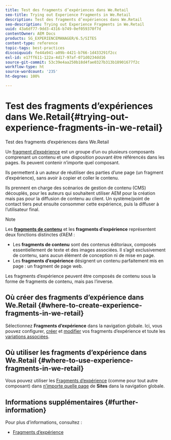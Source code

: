 ```yaml
---
title: Test des fragments d’expériences dans We.Retail
seo-title: Trying out Experience Fragments in We.Retail
description: Test des fragments d’expériences dans We.Retail
seo-description: Trying out Experience Fragments in We.Retail
uuid: 43a6df77-9dd3-4316-b749-0ef059370f7d
contentOwner: AEM Docs
products: SG_EXPERIENCEMANAGER/6.5/SITES
content-type: reference
topic-tags: best-practices
discoiquuid: fe44a941-a09b-4421-b766-1d433291f2cc
exl-id: e17ff611-122a-4d17-97af-071d0234dd16
source-git-commit: 53c39e4aa250b18d4fae0327b313b18901677f2c
workflow-type: ht
source-wordcount: '235'
ht-degree: 100%

---
```


# Test des fragments d’expériences dans We.Retail{#trying-out-experience-fragments-in-we-retail}

Test des fragments d’expériences dans We.Retail

Un [fragment d’expérience](/help/sites-authoring/experience-fragments.md) est un groupe d’un ou plusieurs composants comprenant un contenu et une disposition pouvant être référencés dans les pages. Ils peuvent contenir n’importe quel composant.

Ils permettent à un auteur de réutiliser des parties d’une page (un fragment d’expérience), sans avoir à copier et coller le contenu.

Ils prennent en charge des scénarios de gestion de contenu (CMS) découplés, pour les auteurs qui souhaitent utiliser AEM pour la création mais pas pour la diffusion de contenu au client. Un système/point de contact tiers peut ensuite consommer cette expérience, puis la diffuser à l’utilisateur final.

>[!NOTE]
>
>Les **[fragments de contenu](/help/sites-developing/we-retail-content-fragments.md)** et les **fragments d’expérience** représentent deux fonctions distinctes d’AEM :
>
>* Les **fragments de contenu** sont des contenus éditoriaux, composés essentiellement de texte et des images associées. Il s’agit exclusivement de contenu, sans aucun élément de conception ni de mise en page.
>* Les **fragments d’expérience** désignent un contenu parfaitement mis en page : un fragment de page web.
>
>Les fragments d’expérience peuvent être composés de contenu sous la forme de fragments de contenu, mais pas l’inverse.

## Où créer des fragments d’expérience dans We.Retail {#where-to-create-experience-fragments-in-we-retail}

Sélectionnez **Fragments d’expérience** dans la navigation globale. Ici, vous pouvez configurer, [créer](/help/sites-authoring/experience-fragments.md#creating-an-experience-fragment) et [modifier](/help/sites-authoring/experience-fragments.md#editing-your-experience-fragment) vos fragments d’expérience et toute les [variations associées](/help/sites-authoring/experience-fragments.md#creating-an-experience-fragment-variation).

## Où utiliser les fragments d’expérience dans We.Retail {#where-to-use-experience-fragments-in-we-retail}

Vous pouvez utiliser les [Fragments d’expérience](/help/sites-authoring/experience-fragments.md#using-your-experience-fragment) (comme pour tout autre composant) dans [n’importe quelle page](/help/sites-authoring/editing-content.md) de **Sites** dans la navigation globale.

## Informations supplémentaires {#further-information}

Pour plus d’informations, consultez :

* [Fragments d’expérience](/help/sites-authoring/experience-fragments.md)
